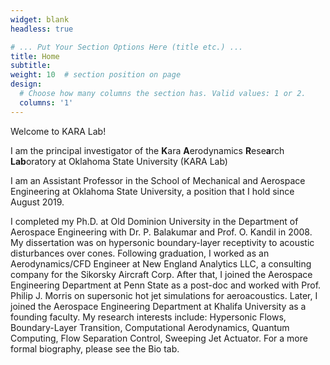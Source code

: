 ```yaml
---
widget: blank
headless: true

# ... Put Your Section Options Here (title etc.) ...
title: Home
subtitle:
weight: 10  # section position on page
design:
  # Choose how many columns the section has. Valid values: 1 or 2.
  columns: '1'
---
```

Welcome to KARA Lab!

I am the principal investigator of the **K**ara **A**erodynamics **R**ese**a**rch **Lab**oratory at Oklahoma State University (KARA Lab)

I am an Assistant Professor in the School of Mechanical and Aerospace Engineering at Oklahoma State University, a position that I hold since August 2019.

I completed my Ph.D. at Old Dominion University in the Department of Aerospace Engineering with Dr. P. Balakumar and Prof. O. Kandil in 2008. My dissertation was on hypersonic boundary-layer receptivity to acoustic disturbances over cones. Following graduation, I worked as an Aerodynamics/CFD Engineer at New England Analytics LLC, a consulting company for the Sikorsky Aircraft Corp. After that, I joined the Aerospace Engineering Department at Penn State as a post-doc and worked with Prof. Philip J. Morris on supersonic hot jet simulations for aeroacoustics. Later, I joined the Aerospace Engineering Department at Khalifa University as a founding faculty. My research interests include: Hypersonic Flows, Boundary-Layer Transition, Computational Aerodynamics, Quantum Computing, Flow Separation Control, Sweeping Jet Actuator. For a more formal biography, please see the Bio tab.
 
